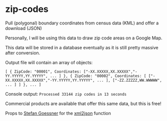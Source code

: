 # zip-codes
Pull (polygonal) boundary coordinates from census data (KML) and offer a download (JSON) 

Personally, I will be using this data to draw zip code areas on a Google Map.

This data will be stored in a database eventually as it is still pretty massive after conversion.

Output file will contain an array of objects:

`
[
  {
    ZipCode: "00001",
    Coordinates: ["-XX.XXXXX,XX.XXXXX","-YY.YYYYY,YY.YYYYY", ... ]
  },
  {
    ZipCode: "00002",
    Coordinates: [
      ["-XX.XXXXX,XX.XXXXX","-YY.YYYYY,YY.YYYYY", ... ],
      ["-ZZ.ZZZZZ,WW.WWWWW", ... ]
    ]
  },
  ...
]
`

Console output: `Processed 33144 zip codes in 13 seconds`

Commercial products are available that offer this same data, but this is free!

Props to [Stefan Goessner](http://goessner.net/) for the [xml2json](https://goessner.net/download/prj/jsonxml/) function
